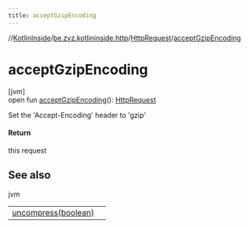 ```yaml
---
title: acceptGzipEncoding
---
```

//[KotlinInside](../../../index.html)/[be.zvz.kotlininside.http](../index.html)/[HttpRequest](index.html)/[acceptGzipEncoding](accept-gzip-encoding.html)



# acceptGzipEncoding



[jvm]\
open fun [acceptGzipEncoding](accept-gzip-encoding.html)(): [HttpRequest](index.html)



Set the 'Accept-Encoding' header to 'gzip'



#### Return



this request



## See also


jvm

| | |
|---|---|
| [uncompress(boolean)](uncompress.html) |  |




